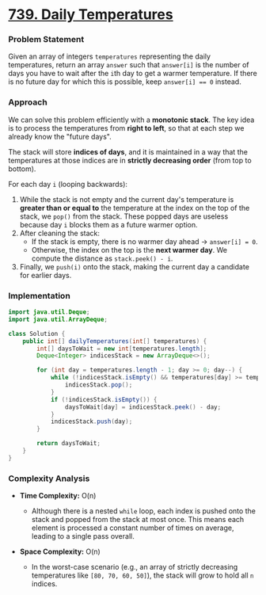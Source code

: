# <a href="https://leetcode.com/problems/daily-temperatures/" target="_blank">739. Daily Temperatures</a>

### Problem Statement
Given an array of integers `temperatures` representing the daily temperatures, return an array `answer` such that `answer[i]` is the number of days you have to wait after the `i`th day to get a warmer temperature. If there is no future day for which this is possible, keep `answer[i] == 0` instead.

### Approach
We can solve this problem efficiently with a **monotonic stack**. The key idea is to process the temperatures from **right to left**, so that at each step we already know the "future days".

The stack will store **indices of days**, and it is maintained in a way that the temperatures at those indices are in **strictly decreasing order** (from top to bottom).

For each day `i` (looping backwards):
1. While the stack is not empty and the current day's temperature is **greater than or equal to** the temperature at the index on the top of the stack, we `pop()` from the stack. These popped days are useless because day `i` blocks them as a future warmer option.  
2. After cleaning the stack:
   - If the stack is empty, there is no warmer day ahead → `answer[i] = 0`.
   - Otherwise, the index on the top is the **next warmer day**. We compute the distance as `stack.peek() - i`.
3. Finally, we `push(i)` onto the stack, making the current day a candidate for earlier days.


### Implementation
```java
import java.util.Deque;
import java.util.ArrayDeque;

class Solution {
    public int[] dailyTemperatures(int[] temperatures) {
        int[] daysToWait = new int[temperatures.length];
        Deque<Integer> indicesStack = new ArrayDeque<>();

        for (int day = temperatures.length - 1; day >= 0; day--) {
            while (!indicesStack.isEmpty() && temperatures[day] >= temperatures[indicesStack.peek()]) {
                indicesStack.pop();
            }
            if (!indicesStack.isEmpty()) {
                daysToWait[day] = indicesStack.peek() - day;
            }
            indicesStack.push(day);
        }

        return daysToWait;
    }
}
```

### Complexity Analysis
-   **Time Complexity:** O(n)
    -   Although there is a nested `while` loop, each index is pushed onto the stack and popped from the stack at most once. This means each element is processed a constant number of times on average, leading to a single pass overall.

-   **Space Complexity:** O(n)
    -   In the worst-case scenario (e.g., an array of strictly decreasing temperatures like `[80, 70, 60, 50]`), the stack will grow to hold all `n` indices.

